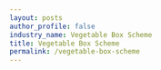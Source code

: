 ```yaml
---
layout: posts 
author_profile: false 
industry_name: Vegetable Box Scheme
title: Vegetable Box Scheme
permalink: /vegetable-box-scheme
---
```

